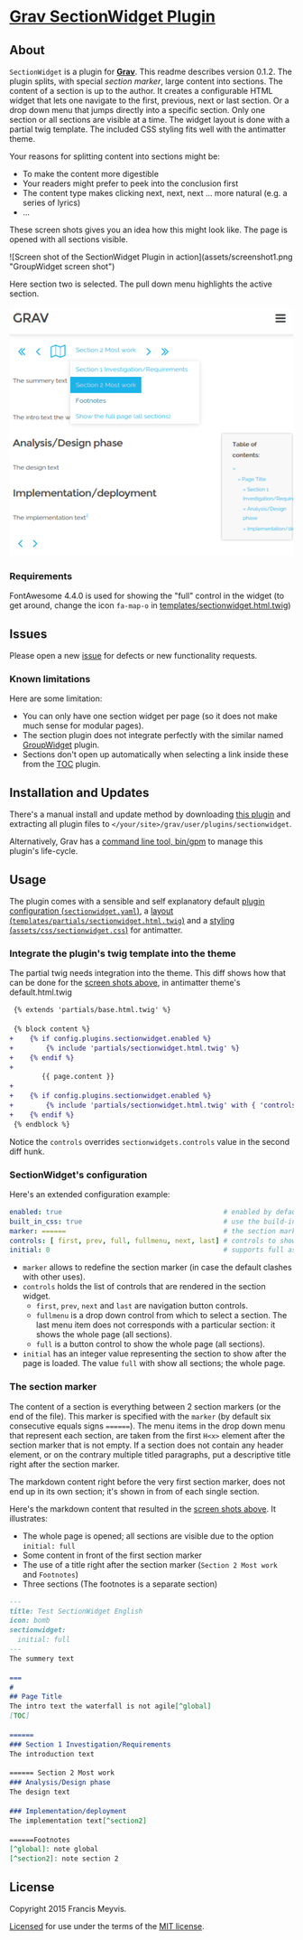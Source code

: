 # [Grav SectionWidget Plugin][project]

## About

`SectionWidget` is a plugin for [**Grav**](http://getgrav.org).
This readme describes version 0.1.2.
The plugin splits, with special _section marker_, large content into sections.
The content of a section is up to the author.
It creates a configurable HTML widget that lets one navigate to the first, previous, next or last section.
Or a drop down menu that jumps directly into a specific section.
Only one section or all sections are visible at a time.
The widget layout is done with a partial twig template.
The included CSS styling fits well with the antimatter theme.

Your reasons for splitting content into sections might be:
* To make the content more digestible
* Your readers might prefer to peek into the conclusion first
* The content type makes clicking next, next, next ... more natural (e.g. a series of lyrics)
* ...

These screen shots gives you an idea how this might look like. The page is opened with all sections visible.

<a name="screenshot">
![Screen shot of the SectionWidget Plugin in action](assets/screenshot1.png "GroupWidget screen shot")

Here section two is selected. The pull down menu highlights the active section.

![Screen shot of the SectionWidget Plugin in action](assets/screenshot2.png "GroupWidget screen shot")
</a>


### Requirements

FontAwesome 4.4.0 is used for showing the "full" control in the widget
(to get around, change the icon `fa-map-o` in 
[templates/sectionwidget.html.twig](templates/partials/sectionwidget.html.twig))


## Issues

Please open a new [issue][issues] for defects or new functionality requests.


### Known limitations

Here are some limitation:

* You can only have one section widget per page
  (so it does not make much sense for modular pages).
* The section plugin does not integrate perfectly with the similar named
  [GroupWidget](https://github.com/aptly-io/grav-plugin-groupwidget) plugin.
* Sections don't open up automatically when selecting a link inside these from the
  [TOC](https://github.com/sommerregen/grav-plugin-toc/blob/master/README.md) plugin.


## Installation and Updates

There's a manual install and update method by downloading
[this plugin](https://github.com/aptly-io/grav-plugin-sectionwidget)
and extracting all plugin files to `</your/site>/grav/user/plugins/sectionwidget`.

Alternatively, Grav has a
[command line tool, bin/gpm](http://learn.getgrav.org/advanced/grav-gpm)
to manage this plugin's life-cycle.


## Usage

The plugin comes with a sensible and self explanatory default
[plugin configuration (`sectionwidget.yaml`)](sectionwidget.yaml),
a [layout (`templates/partials/sectionwidget.html.twig`)](templates/partials/sectionwidget.html.twig)
and a [styling (`assets/css/sectionwidget.css`)](assets/css/sectionwidget.css) for antimatter.


### Integrate the plugin's twig template into the theme

The partial twig needs integration into the theme.
This diff shows how that can be done for the [screen shots above](#screenshot),
in antimatter theme's default.html.twig

```diff
 {% extends 'partials/base.html.twig' %}

 {% block content %}
+    {% if config.plugins.sectionwidget.enabled %}
+        {% include 'partials/sectionwidget.html.twig' %}
+    {% endif %}
+
        {{ page.content }}
+
+    {% if config.plugins.sectionwidget.enabled %}
+        {% include 'partials/sectionwidget.html.twig' with { 'controls':['prev','next'] } %}
+    {% endif %}
 {% endblock %}
```

Notice the `controls` overrides `sectionwidgets.controls` value in the second diff hunk.


### SectionWidget's configuration

Here's an extended configuration example:

```yaml
enabled: true                                        # enabled by default
built_in_css: true                                   # use the build-in css
marker: ======                                       # the section marker
controls: [ first, prev, full, fullmenu, next, last] # controls to show
initial: 0                                           # supports full as well (whole page visible)
```

* `marker` allows to redefine the section marker (in case the default clashes with other uses).
* `controls` holds the list of controls that are rendered in the section widget.
  * `first`, `prev`, `next` and `last` are navigation button controls.
  * `fullmenu` is a drop down control from which to select a section.
     The last menu item does not corresponds with a particular section: it shows the whole page (all sections).
  * `full` is a button control to show the whole page (all sections).
* `initial` has an integer value representing the section to show after the page is loaded.
  The value `full` with show all sections; the whole page.


### The section marker

The content of a section is everything between 2 section markers (or the end of the file).
This marker is specified with the `marker` (by default six consecutive equals signs `======`).
The menu items in the drop down menu that represent each section,
are taken from the first `H<x>` element after the section marker that is not empty.
If a section does not contain any header element,
or on the contrary multiple titled paragraphs,
put a descriptive title right after the section marker.

The markdown content right before the very first section marker,
does not end up in its own section; it's shown in from of each single section.

Here's the markdown content that resulted in the [screen shots above](#screenshot).
It illustrates:
* The whole page is opened; all sections are visible due to the option `initial: full`
* Some content in front of the first section marker
* The use of a title right after the section marker (`Section 2 Most work` and `Footnotes`)
* Three sections (The footnotes is a separate section)

``` markdown
---
title: Test SectionWidget English
icon: bomb
sectionwidget:
  initial: full
---
The summery text

===
# 
## Page Title
The intro text the waterfall is not agile[^global]
[TOC]

======
### Section 1 Investigation/Requirements
The introduction text

====== Section 2 Most work
### Analysis/Design phase
The design text

### Implementation/deployment
The implementation text[^section2]

======Footnotes
[^global]: note global
[^section2]: note section 2

```


## License

Copyright 2015 Francis Meyvis.

[Licensed](LICENSE) for use under the terms of the [MIT license][mit-license].


[project]: https://github.com/aptly-io/grav-plugin-sectionwidget
[issues]: https://github.com/aptly-io/grav-plugin-sectionwidget/issues "GitHub Issues for Grav SectionWidget Plugin"
[mit-license]: http://www.opensource.org/licenses/mit-license.php "MIT license"
